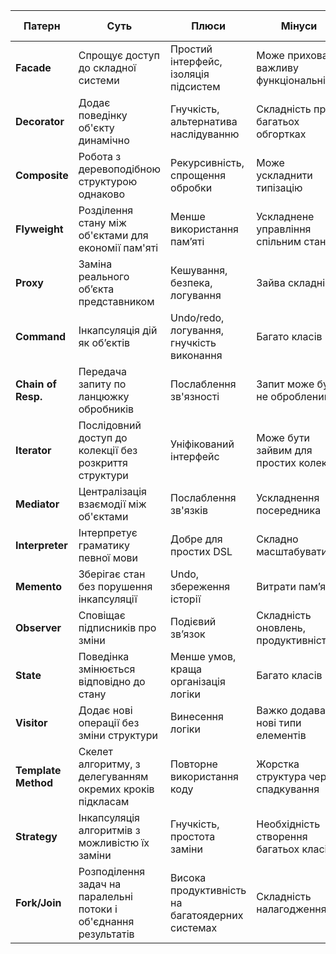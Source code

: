| Патерн               | Суть                                                                 | Плюси                                                                 | Мінуси                                                                 | Коли використовувати                                                                 |
|----------------------|----------------------------------------------------------------------|-----------------------------------------------------------------------|------------------------------------------------------------------------|----------------------------------------------------------------------------------------|
| **Facade**           | Спрощує доступ до складної системи                                  | Простий інтерфейс, ізоляція підсистем                               | Може приховати важливу функціональність                              | Клієнтський доступ до складних бібліотек                                              |
| **Decorator**        | Додає поведінку об'єкту динамічно                                   | Гнучкість, альтернатива наслідуванню                                | Складність при багатьох обгортках                                    | Декорація UI елементів                                                                |
| **Composite**        | Робота з деревоподібною структурою однаково                         | Рекурсивність, спрощення обробки                                    | Може ускладнити типізацію                                            | Структура UI, дерево документів                                                       |
| **Flyweight**        | Розділення стану між об'єктами для економії пам'яті                 | Менше використання пам’яті                                           | Ускладнене управління спільним станом                                | Обробка символів, частини сцени в іграх                                               |
| **Proxy**            | Заміна реального об’єкта представником                              | Кешування, безпека, логування                                        | Зайва складність                                                      | Ліниве завантаження, захист об'єктів                                                  |
| **Command**          | Інкапсуляція дій як об’єктів                                        | Undo/redo, логування, гнучкість виконання                           | Багато класів                                                         | Менеджер команд, редактори                                                            |
| **Chain of Resp.**   | Передача запиту по ланцюжку обробників                              | Послаблення зв'язності                                               | Запит може бути не оброблений                                        | Обробка запитів, middleware                                                           |
| **Iterator**         | Послідовний доступ до колекції без розкриття структури             | Уніфікований інтерфейс                                               | Може бути зайвим для простих колекцій                                | Обхід масивів, дерев                                                                 |
| **Mediator**         | Централізація взаємодії між об'єктами                              | Послаблення зв'язків                                                 | Ускладнення посередника                                              | UI компоненти, чати                                                                   |
| **Interpreter**      | Інтерпретує граматику певної мови                                   | Добре для простих DSL                                                | Складно масштабувати                                                 | Парсери простих мов, калькулятори                                                     |
| **Memento**          | Зберігає стан без порушення інкапсуляції                           | Undo, збереження історії                                            | Витрати пам’яті                                                       | Ігри, редактори, версії                                                               |
| **Observer**         | Сповіщає підписників про зміни                                      | Подієвий зв’язок                                                     | Складність оновлень, продуктивність                                  | UI, сповіщення, підписка на зміни                                                     |
| **State**            | Поведінка змінюється відповідно до стану                            | Менше умов, краща організація логіки                                 | Багато класів                                                         | Автомати, поведінка об’єктів у різних режимах                                         |
| **Visitor**          | Додає нові операції без зміни структури                            | Винесення логіки                                                     | Важко додавати нові типи елементів                                   | AST, обходи XML/JSON                                                                 |
| **Template Method**  | Скелет алгоритму, з делегуванням окремих кроків підкласам          | Повторне використання коду                                           | Жорстка структура через спадкування                                  | Алгоритми обробки, шаблон життєвого циклу                                            |
| **Strategy**         | Інкапсуляція алгоритмів з можливістю їх заміни                     | Гнучкість, простота заміни                                           | Необхідність створення багатьох класів                               | Алгоритми сортування, поведінка AI                                                   |
| **Fork/Join**        | Розподілення задач на паралельні потоки і об'єднання результатів    | Висока продуктивність на багатоядерних системах                     | Складність налагодження                                              | Обробка масивів, паралельні обчислення (Java ForkJoinPool)                           |

